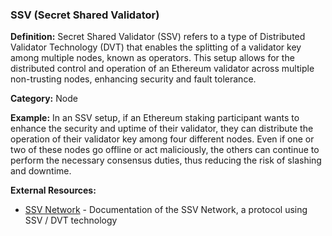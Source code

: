 ### SSV (Secret Shared Validator)
**Definition:** Secret Shared Validator (SSV) refers to a type of Distributed Validator Technology (DVT) that enables the splitting of a validator key among multiple nodes, known as operators. This setup allows for the distributed control and operation of an Ethereum validator across multiple non-trusting nodes, enhancing security and fault tolerance.

**Category:** Node

**Example:** In an SSV setup, if an Ethereum staking participant wants to enhance the security and uptime of their validator, they can distribute the operation of their validator key among four different nodes. Even if one or two of these nodes go offline or act maliciously, the others can continue to perform the necessary consensus duties, thus reducing the risk of slashing and downtime.

**External Resources:**
- [SSV Network](https://docs.ssv.network/) - Documentation of the SSV Network, a protocol using SSV / DVT technology
